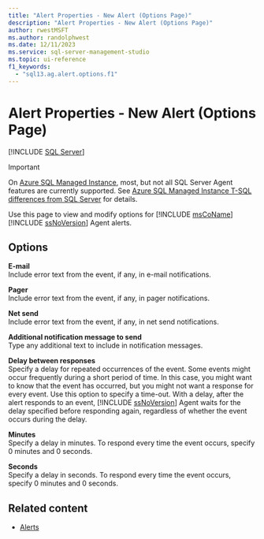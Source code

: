 ```yaml
---
title: "Alert Properties - New Alert (Options Page)"
description: "Alert Properties - New Alert (Options Page)"
author: rwestMSFT
ms.author: randolphwest
ms.date: 12/11/2023
ms.service: sql-server-management-studio
ms.topic: ui-reference
f1_keywords:
  - "sql13.ag.alert.options.f1"
---
```


# Alert Properties - New Alert (Options Page)

[!INCLUDE [SQL Server](../includes/applies-to-version/sqlserver.md)]

> [!IMPORTANT]  
> On [Azure SQL Managed Instance](/azure/sql-database/sql-database-managed-instance), most, but not all SQL Server Agent features are currently supported. See [Azure SQL Managed Instance T-SQL differences from SQL Server](/azure/sql-database/sql-database-managed-instance-transact-sql-information#sql-server-agent) for details.

Use this page to view and modify options for [!INCLUDE [msCoName](../includes/msconame-md.md)] [!INCLUDE [ssNoVersion](../includes/ssnoversion-md.md)] Agent alerts.

## Options

**E-mail**  
Include error text from the event, if any, in e-mail notifications.

**Pager**  
Include error text from the event, if any, in pager notifications.

**Net send**  
Include error text from the event, if any, in net send notifications.

**Additional notification message to send**  
Type any additional text to include in notification messages.

**Delay between responses**  
Specify a delay for repeated occurrences of the event. Some events might occur frequently during a short period of time. In this case, you might want to know that the event has occurred, but you might not want a response for every event. Use this option to specify a time-out. With a delay, after the alert responds to an event, [!INCLUDE [ssNoVersion](../includes/ssnoversion-md.md)] Agent waits for the delay specified before responding again, regardless of whether the event occurs during the delay.

**Minutes**  
Specify a delay in minutes. To respond every time the event occurs, specify 0 minutes and 0 seconds.

**Seconds**  
Specify a delay in seconds. To respond every time the event occurs, specify 0 minutes and 0 seconds.

## Related content

- [Alerts](alerts.md)
